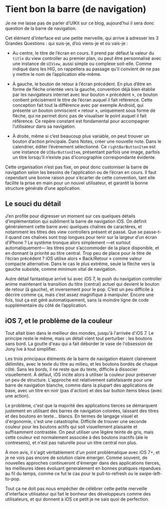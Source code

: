 # Tient bon la barre (de navigation)

Je ne me lasse pas de parler d’UIKit sur ce blog, aujourd’hui il sera donc question de la barre de navigation. 

Cet élément d’interface est une petite merveille, qui arrive à adresser les 3 Grandes Questions : qui suis-je, d’où viens-je et où vais-je :

- Au centre, le titre de l’écran en cours. Il prend par défaut la valeur du `title` du view controller au premier plan, ou peut être personnalisé avec une instance de `UIView`, aussi simple ou complexe soit-elle. Comme indiqué dans les HIG, on rappellera au passage qu’il convient de ne pas y mettre le nom de l’application elle-même. 

- À gauche, le bouton de retour à l’écran précédent. En plus d’être en forme de flèche orientée vers la gauche, convention déjà bien établie par les navigateurs internet avec leur bouton « précédent », ce bouton contient précisément le titre de l’écran auquel il fait référence. Cette conception fait tout la différence avec par exemple Android, qui présente un bouton omniscient « retour », uniquement sous forme de flèche, qui ne permet donc pas de visualiser le point auquel il fait référence. Ce repère constant est fondamental pour accompagner l’utilisateur dans sa navigation. 

- À droite, même si c’est beaucoup plus variable, on peut trouver un bouton d’action principale. Dans Notes, créer une nouvelle note. Dans le calendrier, éditer l’événement sélectionné. Ce `rightBarButtonItem` est une instance de `UIBarButtonItem`, présentant parfois une image, parfois un titre lorsqu’il n’existe pas d’iconographie correspondante évidente. 

Cette organisation n’est pas fixe, on peut donc customiser la barre de navigation selon les besoins de l’application ou de l’écran en cours. Il faut cependant une bonne raison pour s’écarter de cette convention, tant elle facilite la prise en main pour un nouvel utilisateur, et garantit la bonne structure générale d’une application. 


## Le souci du détail

J’en profite pour digresser un moment sur ces quelques détails d’implémentation qui subliment la barre de navigation iOS. On définit généralement cette barre avec quelques chaînes de caractères, et notamment les titres des view controllers présent et passé. Que se passe-t-il quand ces chaînes sont trop longues pour tenir sur la largeur d’un écran d’iPhone ? Le système tronque alors simplement —et surtout automatiquement— les titres pour s’accommoder de la place disponible, et en donnant la priorité au titre central. Trop peu de place pour le titre de l’écran précédent ? iOS utilise alors « Back/Retour » comme valeur compacte alternative. Dans le cas le plus extrême, seule la flèche vers la gauche subsiste, comme minimum vital de navigation. 

Autre détail fantastique arrivé lui avec iOS 7, le push du navigation controller anime maintenant la transition du titre (central) actuel qui devient le bouton de retour (à gauche), et inversement pour le pop. C’est un peu difficile à décrire comme ça, mais c’est assez magnifique à manipuler. Encore une fois, tout ça est géré automatiquement, sans la moindre ligne de code supplémentaire du côté de l’application. 


## iOS 7, et le problème de la couleur

Tout allait bien dans le meilleur des mondes, jusqu'à l'arrivée d'iOS 7. Le principe reste le même, mais un détail vient tout perturber : les boutons sans bord. La goutte d'eau qui a fait déborder le vase de l'obsession de Jony Ive à tout simplifier. 

Les trois principaux éléments de la barre de navigation étaient clairement délimités, avec le texte du titre au milieu, et les boutons bordés de chaque côté. Sans les bords, il ne reste que du texte, difficile à dissocier visuellement. À défaut, iOS incite alors à utiliser la couleur pour préserver un peu de structure. L'approche est relativement satisfaisante pour une barre de navigation blanche, comme dans la plupart des applications de base, avec un titre en noir (pas d'action) et des bar button items bleus (avec une action). 

Le problème, c'est que la majorité des applications tierces se démarquent justement en utilisant des barres de navigation colorées, laissant des titres et des boutons en texte... blancs. En termes de langage visuel et d'ergonomie, c'est une catastrophe. Difficile de trouver une seconde couleur pour les boutons actifs qui soit visuellement plaisante et suffisamment contrastée. On peut utiliser une légère teinte de gris, mais cette couleur est normalement associée à des boutons inactifs (aïe le contresens), et n'est pas naturelle pour un titre central non plus. 

À mon avis, il s'agit véritablement d'un point problématique avec iOS 7+, et je ne vois pas encore de solution claire émerger. Comme souvent, de nouvelles approches continueront d'émerger dans des applications tierces, les meilleures idees évoluant generalement en bonnes pratiques répandues au fil du temps, comme ce fut le cas pour le pull-to-refresh ou le swipe-left-to-pop. 

Tout ça ne doit pas nous empêcher de célébrer cette petite merveille d'interface utilisateur qui fait le bonheur des développeurs comme des utilisateurs, et qui donnent à iOS ce petit je ne sais quoi de perfection. 